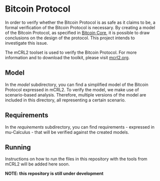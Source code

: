 Bitcoin Protocol
===============
In order to verify whether the Bitcoin Protocol is as safe as it claims to be, a formal verification of the Bitcoin Protocol is necessary. By creating a model of the Bitcoin Protocol, as specified in [Bitcoin Core](https://github.com/bitcoin/bitcoin), it is possible to draw conclusions on the design of the protocol. This project intends to investigate this issue.

The mCRL2 toolset is used to verify the Bitcoin Protocol. For more information and to download the toolkit, please visit [mcrl2.org](http://www.mcrl2.org/).  

## Model
In the *model* subdirectory, you can find a simplified model of the Bitcoin Protocol expressed in mCRL2. To verify the model, we make use of scenario-based analysis. Therefore, multiple versions of the model are included in this directory, all representing a certain scenario. 

## Requirements
In the *requirements* subdirectory, you can find requirements - expressed in mu-Calculus - that will be verified against the created models. 

## Running
Instructions on how to run the files in this repository with the tools from mCRL2 will be added here soon. 



__NOTE: this repository is still under development__